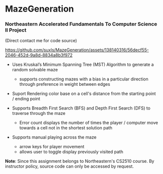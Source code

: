 # MazeGeneration
### Northeastern Accelerated Fundamentals To Computer Science II Project
(Direct contact me for code source) 

https://github.com/suxls/MazeGeneration/assets/138140316/56decf55-2046-452d-9a8d-8834a8b3f972

- Uses Kruskal’s Minimum Spanning Tree (MST) Algorithm to generate a random solvable maze
  - supports constructing mazes with a bias in a particular direction through preference in weight between edges
    
- Suport Rendering color base on a cell's distance from the starting point / ending point
  
- Supports Breadth First Search (BFS) and Depth First Search (DFS) to traverse through the maze
  - Error count displays the number of times the player / computer move towards a cell not in the shortest solution path 
  
- Supports manual playing across the maze
  - arrow keys for player movement
  - allows user to toggle display previously visited path

**Note**: 
Since this assignment belongs to Northeastern's CS2510 course. By instructor policy, source code can only be accessed by request.
